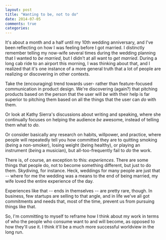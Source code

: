```yaml
---
layout: post
title: "Wanting to be, not to do"
date: 2014-07-05
comments: true
categories:
---
```

It's about a month and a half until my 10th wedding anniversary, and I've been reflecting on how I was feeling before I got married. I distinctly remember telling my now-wife several times during the wedding planning that I wanted to *be married*, but I didn't at all want to *get married*. During a long cab ride to an airport this morning, I was thinking about that, and I realized that it's one instance of a more general truth that a lot of people are realizing or discovering in other contexts.

Take the (encouraging) trend towards user- rather than feature-focused communication in product design. We're discovering (again?) that pitching products based on the person that the user will *be* with their help is far superior to pitching them based on all the things that the user can *do* with them.

Or look at Kathy Sierra's discussions about writing and speaking, where she continually focuses on helping the audience *be* awesome, instead of telling them what to *do*.

Or consider basically any research on habits, willpower, and practice, where people will repeatedly tell you how committed they are to quitting smoking (*be*ing a non-smoker), losing weight (*be*ing healthy), or playing an instrument (*be*ing a musician), but all-too-frequently fail to *do* the work.

There is, of course, an exception to this: *experiences*. There are some things that people do, not to become something different, but just to do them. Skydiving, for instance. Heck, weddings for many people are just that -- where for me the wedding was a means to the end of being married, my wife loved the entire experience of the day.

Experiences like that -- ends in themselves -- are pretty rare, though. In business, few startups are selling to that angle, and in life we've all got commitments and needs that, most of the time, prevent us from pursuing things like that.

So, I'm committing to myself to reframe how I think about my work in terms of who the people who consume want to and will become, as opposed to how they'll use it. I think it'll be a much more successful worldview in the long run.
